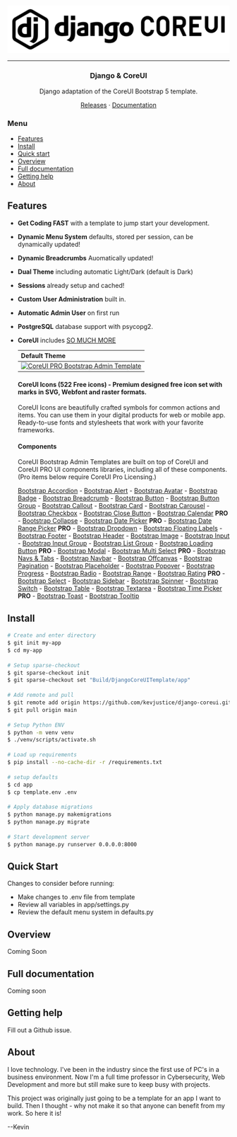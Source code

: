 <p align="center">
	<a href="https://github.com/kevjustice/django-coreui">
    <img src="https://raw.githubusercontent.com/kevjustice/django-coreui/refs/heads/main/Build/DjangoCoreUITemplate/app/static/assets/brand/django-coreui-logo.svg"/>
	</a>
</p>


<hr>
<h3 align="center">Django & CoreUI</h3>
<p align="center">Django adaptation of the CoreUI Bootstrap 5 template.</p>
<p align="center">
	<a href="https://github.com/kevjustice/django-coreui/releases">Releases</a> ·
	<a href="https://github.com/kevjustice/django-coreui">Documentation</a>
</p>

### Menu

- [Features](#features)
- [Install](#install)
- [Quick start](#quick-start)
- [Overview](#overview)
- [Full documentation](#full-documentation)
- [Getting help](#getting-help)
- [About](#about)

## Features

- **Get Coding FAST** with a template to jump start your development.
- **Dynamic Menu System** defaults, stored per session, can be dynamically updated!
- **Dynamic Breadcrumbs** Auomatically updated!
- **Dual Theme** including automatic Light/Dark (default is Dark)
- **Sessions** already setup and cached!
- **Custom User Administration** built in.
- **Automatic Admin User** on first run
- **PostgreSQL** database support with psycopg2.
- **CoreUI** includes [SO MUCH MORE](https://github.com/coreui/coreui-free-bootstrap-admin-template)

    | Default Theme | 
    | --- | 
    | [![CoreUI PRO Bootstrap Admin Template](https://coreui.io/images/templates/coreui_pro_default_light_dark.webp)](https://coreui.io/product/bootstrap-dashboard-template/?theme=default)

    #### CoreUI Icons (522 Free icons) - Premium designed free icon set with marks in SVG, Webfont and raster formats.

    CoreUI Icons are beautifully crafted symbols for common actions and items. You can use them in your digital products for web or mobile app. Ready-to-use fonts and stylesheets that work with your favorite frameworks.

    #### Components

    CoreUI Bootstrap Admin Templates are built on top of CoreUI and CoreUI PRO UI components libraries, including all of these components. (Pro items below require CoreUI Pro Licensing.)

    [Bootstrap Accordion](https://coreui.io/bootstrap/docs/components/accordion/)     - [Bootstrap Alert](https://coreui.io/bootstrap/docs/components/alert/)     - [Bootstrap Avatar](https://coreui.io/bootstrap/docs/components/avatar/)   - [Bootstrap Badge](https://coreui.io/bootstrap/docs/components/badge/)     - [Bootstrap Breadcrumb](https://coreui.io/bootstrap/docs/components/breadcrumb/)     - [Bootstrap Button](https://coreui.io/bootstrap/docs/components/button/)     - [Bootstrap Button Group](https://coreui.io/bootstrap/docs/components/button-group/)     - [Bootstrap Callout](https://coreui.io/bootstrap/docs/components/callout/)     - [Bootstrap Card](https://coreui.io/bootstrap/docs/components/card/)     - [Bootstrap Carousel](https://coreui.io/bootstrap/docs/components/carousel/)     - [Bootstrap Checkbox](https://coreui.io/bootstrap/docs/forms/checkbox/)     - [Bootstrap Close Button](https://coreui.io/bootstrap/docs/components/close-button/)     - [Bootstrap Calendar](https://coreui.io/bootstrap/docs/components/calendar/) **PRO**     - [Bootstrap Collapse](https://coreui.io/bootstrap/docs/components/collapse/)     - [Bootstrap Date Picker](https://coreui.io/bootstrap/docs/forms/date-picker/) **PRO**     - [Bootstrap Date Range Picker](https://coreui.io/bootstrap/docs/forms/date-range-picker/) **PRO**     - [Bootstrap Dropdown](https://coreui.io/bootstrap/docs/components/dropdown/)     - [Bootstrap Floating Labels](https://coreui.io/bootstrap/docs/forms/floating-labels/)     - [Bootstrap Footer](https://coreui.io/bootstrap/docs/components/footer/)     - [Bootstrap Header](https://coreui.io/bootstrap/docs/components/header/)     - [Bootstrap Image](https://coreui.io/bootstrap/docs/components/image/)     - [Bootstrap Input](https://coreui.io/bootstrap/docs/forms/input/)     - [Bootstrap Input Group](https://coreui.io/bootstrap/docs/forms/input-group/)     - [Bootstrap List Group](https://coreui.io/bootstrap/docs/components/list-group/)     - [Bootstrap Loading Button](https://coreui.io/bootstrap/docs/components/loading-button/) **PRO**    - [Bootstrap Modal](https://coreui.io/bootstrap/docs/components/modal/)     - [Bootstrap Multi Select](https://coreui.io/bootstrap/docs/forms/multi-select/) **PRO**     - [Bootstrap Navs & Tabs](https://coreui.io/bootstrap/docs/components/navs-tabs/)     - [Bootstrap Navbar](https://coreui.io/bootstrap/docs/components/navbar/)     - [Bootstrap Offcanvas](https://coreui.io/bootstrap/docs/components/offcanvas/)     - [Bootstrap Pagination](https://coreui.io/bootstrap/docs/components/pagination/)     - [Bootstrap Placeholder](https://coreui.io/bootstrap/docs/components/placeholder/)     - [Bootstrap Popover](https://coreui.io/bootstrap/docs/components/popover/)     - [Bootstrap Progress](https://coreui.io/bootstrap/docs/components/progress/)     - [Bootstrap Radio](https://coreui.io/bootstrap/docs/forms/radio/)     - [Bootstrap Range](https://coreui.io/bootstrap/docs/forms/range/)     - [Bootstrap Rating](https://coreui.io/bootstrap/docs/forms/rating/) **PRO**     - [Bootstrap Select](https://coreui.io/bootstrap/docs/forms/select/)     - [Bootstrap Sidebar](https://coreui.io/bootstrap/docs/components/sidebar/)     - [Bootstrap Spinner](https://coreui.io/bootstrap/docs/components/spinner/)     - [Bootstrap Switch](https://coreui.io/bootstrap/docs/forms/switch/)     - [Bootstrap Table](https://coreui.io/bootstrap/docs/components/table/)     - [Bootstrap Textarea](https://coreui.io/bootstrap/docs/forms/textarea/)     - [Bootstrap Time Picker](https://coreui.io/bootstrap/docs/forms/time-picker/) **PRO**     - [Bootstrap Toast](https://coreui.io/bootstrap/docs/components/toast/)     - [Bootstrap Tooltip](https://coreui.io/bootstrap/docs/components/tooltip/)


## Install

```bash
# Create and enter directory
$ git init my-app
$ cd my-app

# Setup sparse-checkout
$ git sparse-checkout init
$ git sparse-checkout set "Build/DjangoCoreUITemplate/app"

# Add remote and pull
$ git remote add origin https://github.com/kevjustice/django-coreui.git
$ git pull origin main

# Setup Python ENV
$ python -m venv venv
$ ./venv/scripts/activate.sh

# Load up requirements
$ pip install --no-cache-dir -r /requirements.txt 

# setup defaults
$ cd app
$ cp template.env .env

# Apply database migrations
$ python manage.py makemigrations
$ python manage.py migrate

# Start development server
$ python manage.py runserver 0.0.0.0:8000
```

## Quick Start

Changes to consider before running:
- Make changes to .env file from template
- Review all variables in app/settings.py
- Review the default menu system in defaults.py

## Overview

Coming Soon

## Full documentation

Coming soon

## Getting help 

Fill out a Github issue.

## About

I love technology.  I've been in the industry since the first use of PC's in a business environment.  Now I'm a full time professor in Cybersecurity, Web Development and more but still make sure to keep busy with projects.  

This project was originally just going to be a template for an app I want to build.  Then I thought - why not make it so that anyone can benefit from my work.  So here it is!

--Kevin